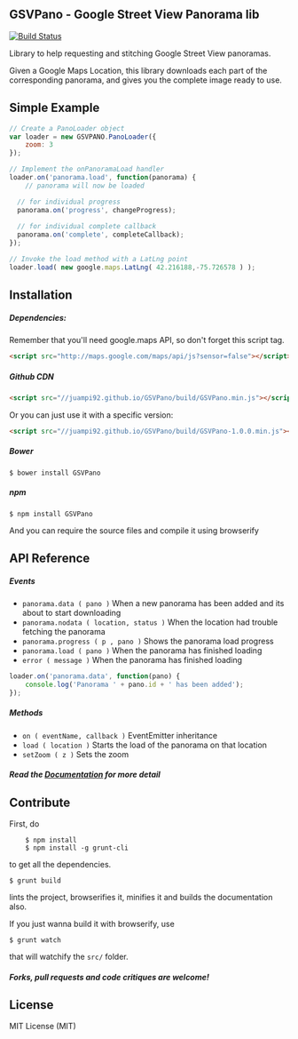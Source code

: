 ## GSVPano - Google Street View Panorama lib
[![Build Status](https://travis-ci.org/juampi92/GSVPano.svg?branch=master)](https://travis-ci.org/juampi92/GSVPano)

Library to help requesting and stitching Google Street View panoramas.

Given a Google Maps Location, this library downloads each part of the corresponding panorama, and gives you the complete image ready to use.

## Simple Example

```js
// Create a PanoLoader object
var loader = new GSVPANO.PanoLoader({
	zoom: 3
});

// Implement the onPanoramaLoad handler
loader.on('panorama.load', function(panorama) {
	// panorama will now be loaded

  // for individual progress
  panorama.on('progress', changeProgress); 
  
  // for individual complete callback
  panorama.on('complete', completeCallback);
});

// Invoke the load method with a LatLng point
loader.load( new google.maps.LatLng( 42.216188,-75.726578 ) );
```

## Installation

##### Dependencies:

Remember that you'll need google.maps API, so don't forget this script tag.

```html
<script src="http://maps.google.com/maps/api/js?sensor=false"></script>
````

##### Github CDN

```html
<script src="//juampi92.github.io/GSVPano/build/GSVPano.min.js"></script>
````

Or you can just use it with a specific version:

```html
<script src="//juampi92.github.io/GSVPano/build/GSVPano-1.0.0.min.js"></script>
````

##### Bower

    $ bower install GSVPano

##### npm

    $ npm install GSVPano

And you can require the source files and compile it using browserify

## API Reference

##### Events

 * `panorama.data ( pano )` When a new panorama has been added and its about to start downloading
 * `panorama.nodata ( location, status )` When the location had trouble fetching the panorama
 * `panorama.progress ( p , pano )` Shows the panorama load progress
 * `panorama.load ( pano )` When the panorama has finished loading
 * `error ( message )` When the panorama has finished loading

```js
loader.on('panorama.data', function(pano) { 
	console.log('Panorama ' + pano.id + ' has been added');
});
```

##### Methods
 * `on ( eventName, callback )` EventEmitter inheritance
 * `load ( location )` Starts the load of the panorama on that location
 * `setZoom ( z )` Sets the zoom

##### Read the [Documentation](https://juampi92.github.io/GSVPano/docs/) for more detail

## Contribute

First, do

		$ npm install
		$ npm install -g grunt-cli

to get all the dependencies.

    $ grunt build

lints the project, browserifies it, minifies it and builds the documentation also.

If you just wanna build it with browserify, use

    $ grunt watch

that will watchify the `src/` folder.


##### Forks, pull requests and code critiques are welcome!

## License

MIT License (MIT)
